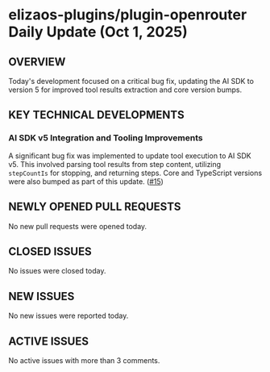 # elizaos-plugins/plugin-openrouter Daily Update (Oct 1, 2025)
## OVERVIEW 
Today's development focused on a critical bug fix, updating the AI SDK to version 5 for improved tool results extraction and core version bumps.

## KEY TECHNICAL DEVELOPMENTS

### AI SDK v5 Integration and Tooling Improvements
A significant bug fix was implemented to update tool execution to AI SDK v5. This involved parsing tool results from step content, utilizing `stepCountIs` for stopping, and returning steps. Core and TypeScript versions were also bumped as part of this update. ([#15](https://github.com/elizaos-plugins/plugin-openrouter/pull/15))

## NEWLY OPENED PULL REQUESTS
No new pull requests were opened today.

## CLOSED ISSUES
No issues were closed today.

## NEW ISSUES
No new issues were reported today.

## ACTIVE ISSUES
No active issues with more than 3 comments.